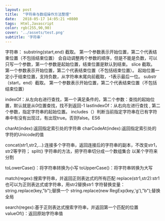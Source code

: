 ```yaml
---
layout: post
title:  "字符串与数组操作方法整理"
date:   2018-05-17 14:05:21 +0800
tags:  Html,Javascript
color: rgb(255,90,90)
cover: '../assets/test.png'
subtitle: '字符串'
---
```


  字符串：
   substring(start,end) 截取。   第一个参数表示开始位置，第二个代表结束位置（不包括结束位置） 
会自动调整两个参数的顺序，但是不能是负数，可以只写一个参数，第一个参数是起始位置，结束位置是默认到结束。
   slice 截取。 第一个参数表示开始位置，第二个代表结束位置（不包括结束位置）。
起始位置一定小于结束位置，支持负数，从字符串末尾向前截取，-1表示最后一位。
   substr（start，end）截取。   第一个参数表示开始位置，第二个代表结束位置（不包括结束位置）


   indexOf：从左向右进行查找，第一个满足条件的，第二个参数：查找的起始位置，默认就是从0位置查找，找不到返回-1
   lastIndexOf：从右向左进行查找 , 第二个参数，指定字符串的起始位置。
   includes（）判断当前指定字符串在已有字符串中有没有出现过，有出现true。否则false。ES6
 
   charAt(index):返回指定索引处的字符串
   charCodeAt(index):返回指定索引处的字符的Unicode的值

   
   concat(str1,str2,…):连接多个字符串，返回连接后的字符串的副本，不改变str1，str2等字符；
   split() 字符串的方法，把字符串切分成一个数组集合  以某个字符来分割

   toLowerCase()：将字符串转换为小写
   toUpperCase()：将字符串转换为大写
   
  match(regex):搜索字符串，并返回正则表达式的所有匹配
  replace(str1,str2):str1也可以为正则表达式或字符串，用str2替换str1
     字符替换变量：
     string.replace(key,"b");替换一个
     string.replace(new RegExp(key,'g'),"b");替换全局

  search(regex):基于正则表达式搜索字符串，并返回第一个匹配的位置
  valueOf()：返回原始字符串值

